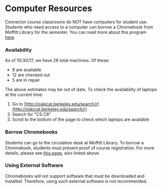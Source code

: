 # Computer Resources

Connector course classrooms do NOT have computers for student use. Students who need access to a computer can borrow a Chromebook from Moffitt Library for the semester. You can read more about this program [here](https://data.berkeley.edu/news/data-science-students-can-borrow-laptops-semester).

### Availability

As of 10/30/17, we have 26 total machines. Of these:

* 9 are available
* 12 are checked out
* 5 are in repair

The above estimates may be out of date. To check the availability of laptops at the current time:

1. Go to [http://oskicat.berkeley.edu/search/r](http://oskicat.berkeley.edu/search/r)
2. Search for "CS C8"
3. Scroll to the bottom of the page to check which laptops are available

### Borrow Chromebooks

Students can go to the circulation desk at Moffitt Library. To borrow a Chromebook, students must present proof of course registration. For more details, please see [this page](https://data.berkeley.edu/news/data-science-students-can-borrow-laptops-semester), also linked above.

### Using External Software

Chromebooks will not support software that must be downloaded and installed. Therefore, using such external software is not recommended.

